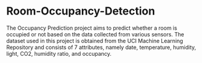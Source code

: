 # Room-Occupancy-Detection
The Occupancy Prediction project aims to predict whether a room is occupied or not based on the data collected from various sensors. The dataset used in this project is obtained from the UCI Machine Learning Repository and consists of 7 attributes, namely date, temperature, humidity, light, CO2, humidity ratio, and occupancy.
